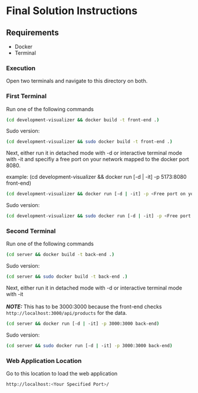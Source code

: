 # Final Solution Instructions

## Requirements
- Docker
- Terminal

### Execution

Open two terminals and navigate to this directory on both.

### First Terminal

Run one of the following commands

```bash
(cd development-visualizer && docker build -t front-end .)
```
Sudo version:

```bash
(cd development-visualizer && sudo docker build -t front-end .)
```

Next, either run it in detached mode with -d or interactive terminal mode with -it
and specifiy a free port on your network mapped to the docker port 8080.

example: (cd development-visualizer && docker run [-d | -it] -p 5173:8080 front-end)

```bash
(cd development-visualizer && docker run [-d | -it] -p <Free port on your network>:8080 front-end)
```
Sudo version:
```bash
(cd development-visualizer && sudo docker run [-d | -it] -p <Free port on your network>:8080 front-end)
```


### Second Terminal

Run one of the following commands

```bash
(cd server && docker build -t back-end .)
```
Sudo version:

```bash
(cd server && sudo docker build -t back-end .)
```
Next, either run it in detached mode with -d or interactive terminal mode with -it\
\
**_NOTE:_**  This has to be 3000:3000 because the front-end checks `http://localhost:3000/api/products` for the data.

```bash
(cd server && docker run [-d | -it] -p 3000:3000 back-end)
```
Sudo version:
```bash
(cd server && sudo docker run [-d | -it] -p 3000:3000 back-end)
```

### Web Application Location
Go to this location to load the web application
```bash
http://localhost:<Your Specified Port>/
```

